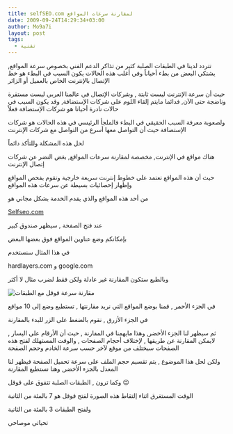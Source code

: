 ```yaml
---
title: selfSEO.com لمقارنة سرعات المواقع
date: 2009-09-24T14:29:34+03:00
author: Mo9a7i
layout: post
tags:
  - تقنية
---
```


تتردد لدينا في الطبقات الصلبة كثير من تذاكر الدعم الفني بخصوص سرعة المواقع, يشتكي البعض من بطء أحياناً وفي أغلب هذه الحالات يكون السبب في البطء هو خط الإتصال بالإنترنت الخاص بالعميل أو الزائر

حيث أن سرعة الإنترنت ليست ثابتة , وشركات الإتصال في عالمنا العربي ليست مستقرة وناضجة حتى الآن, فدائما مايتم إلقاء اللوم على شركات الإستضافة, وقد يكون السبب في حالات نادرة أحيانا هو شركات الإستضافة فعلاً

ولصعوبة معرفة السبب الحقيقي في البطء فالملجأ الرئيسي في هذه الحالات هو شركات الإستضافة حيث أن التواصل معها أسرع من التواصل مع شركات الإنترنت

لحل هذه المشكلة وللتأكد دائماً

هناك مواقع في الإنترنت, مخصصة لمقارنة سرعات المواقع, بغض النضر عن شركات إتصال الإنترنت

حيث أن هذه المواقع تعتمد على خطوط إنترنت سريعة خارجية وتقوم بفحص المواقع وإظهار إحصائيات بسيطة عن سرعات هذه المواقع

من أحد هذه المواقع والذي يقدم الخدمة بشكل مجاني هو

[Selfseo.com](https://www.selfseo.com/website_speed_test.php)
  
عند فتح الصفحة , سيظهر صندوق كبير

بإمكانكم وضع عناوين المواقع فوق بعضها البعض

في هذا المثال سنستخدم

hardlayers.com و google.com

وبالطبع ستكون المقارنة غير عادلة ولكن فقط لضرب مثال لا أكثر

![مقارنة سرعة قوقل مع الطبقات](/assets/files/2009/09/comparesites.jpg)

في الجزء الأحمر , قمنا بوضع المواقع التي نريد مقارنتها , تستطيع وضع إلى 10 مواقع

في الجزء الأزرق , نقوم بالضغط على الزر للبدء بالمقارنة

ثم سيظهر لنا الجزء الأخضر, وهذا مايهمنا في المقارنة , حيث أن الأرقام على اليسار , لايمكن المقارنة عن طريقها , لإختلاف أحجام الصفحات , والوقت المستهلك لفتح هذه الصفحات سيختلف من موقع لآخر حسب سرعة الخادم وحجم الصفحة

ولكن لحل هذا الموضوع , يتم تقسيم حجم الملف على سرعة تحميل الصفحة فيظهر لنا المعدل بالجزء الأخضر, وهنا نستطيع المقارنة

وكما ترون , الطبقات الصلبة تتفوق على قوقل 😉

الوقت المستغرق اثناء إلتقاط هذه الصورة لفتح قوقل هو 7 بالمئة من الثانية

ولفتح الطبقات 3 بالمئة من الثانية

تحياتي
موصاحي
